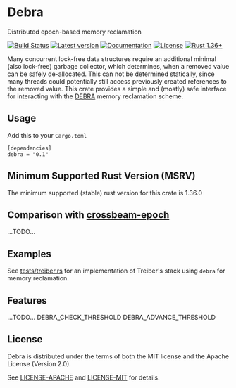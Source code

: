 # Debra

Distributed epoch-based memory reclamation

[![Build Status](https://travis-ci.com/oliver-giersch/debra.svg?branch=master)](
https://travis-ci.com/oliver-giersch/debra)
[![Latest version](https://img.shields.io/crates/v/debra.svg)](https://crates.io/crates/debra)
[![Documentation](https://docs.rs/debra/badge.svg)](https://docs.rs/debra)
[![License](https://img.shields.io/badge/license-MIT%2FApache--2.0-blue.svg)](
https://github.com/oliver-giersch/debra)
[![Rust 1.36+](https://img.shields.io/badge/rust-1.36+-lightgray.svg)](
https://www.rust-lang.org)

Many concurrent lock-free data structures require an additional minimal (also lock-free)
garbage collector, which determines, when a removed value can be safely de-allocated.
This can not be determined statically, since many threads could potentially still access
previously created references to the removed value.
This crate provides a simple and (mostly) safe interface for interacting with the
[DEBRA](https://dl.acm.org/citation.cfm?id=2767436) memory reclamation scheme.

## Usage

Add this to your `Cargo.toml`

```
[dependencies]
debra = "0.1"
```

## Minimum Supported Rust Version (MSRV)

The minimum supported (stable) rust version for this crate is 1.36.0

## Comparison with [crossbeam-epoch](https://crates.io/crates/crossbeam-epoch)

...TODO...

## Examples

See [tests/treiber.rs](tests/treiber.rs) for an implementation
of Treiber's stack using `debra` for memory reclamation.

## Features

...TODO...
DEBRA_CHECK_THRESHOLD
DEBRA_ADVANCE_THRESHOLD

## License

Debra is distributed under the terms of both the MIT license and the
Apache License (Version 2.0).

See [LICENSE-APACHE](LICENSE-APACHE) and [LICENSE-MIT](LICENSE-MIT) for details.
